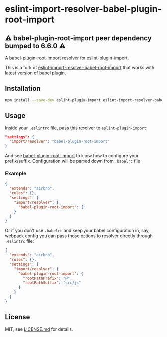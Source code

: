 # eslint-import-resolver-babel-plugin-root-import

## ⚠️ babel-plugin-root-import peer dependency bumped to 6.6.0 ⚠️

A [babel-plugin-root-import] resolver for [eslint-plugin-import].

This is a fork of [eslint-import-resolver-babel-root-import] that works with 
latest version of babel plugin.

## Installation

```sh
npm install --save-dev eslint-plugin-import eslint-import-resolver-babel-plugin-root-import
```

## Usage

Inside your `.eslintrc` file, pass this resolver to `eslint-plugin-import`:

```json
"settings": {
  "import/resolver": "babel-plugin-root-import"
}
```

And see [babel-plugin-root-import] to know how to configure your prefix/suffix. 
Configuration will be parsed down from `.babelrc` file

### Example

```json
{
  "extends": "airbnb",
  "rules": {},
  "settings": {
    "import/resolver": {
      "babel-plugin-root-import": {}
    }
  }
}
```

Or if you don't use `.babelrc` and keep your babel configuration in, say, webpack
config you can pass those options to resolver directly through `.eslintrc` file:

```json
{
  "extends": "airbnb",
  "rules": {},
  "settings": {
    "import/resolver": {
      "babel-plugin-root-import": {
        "rootPathPrefix": "@",
        "rootPathSuffix": "src/js"
      }
    }
  }
}
```

## License

MIT, see [LICENSE.md](/LICENSE.md) for details.


[babel-plugin-root-import]: https://github.com/entwicklerstube/babel-plugin-root-import
[eslint-plugin-import]: https://github.com/benmosher/eslint-plugin-import
[eslint-import-resolver-babel-root-import]: https://github.com/olalonde/eslint-import-resolver-babel-root-import
